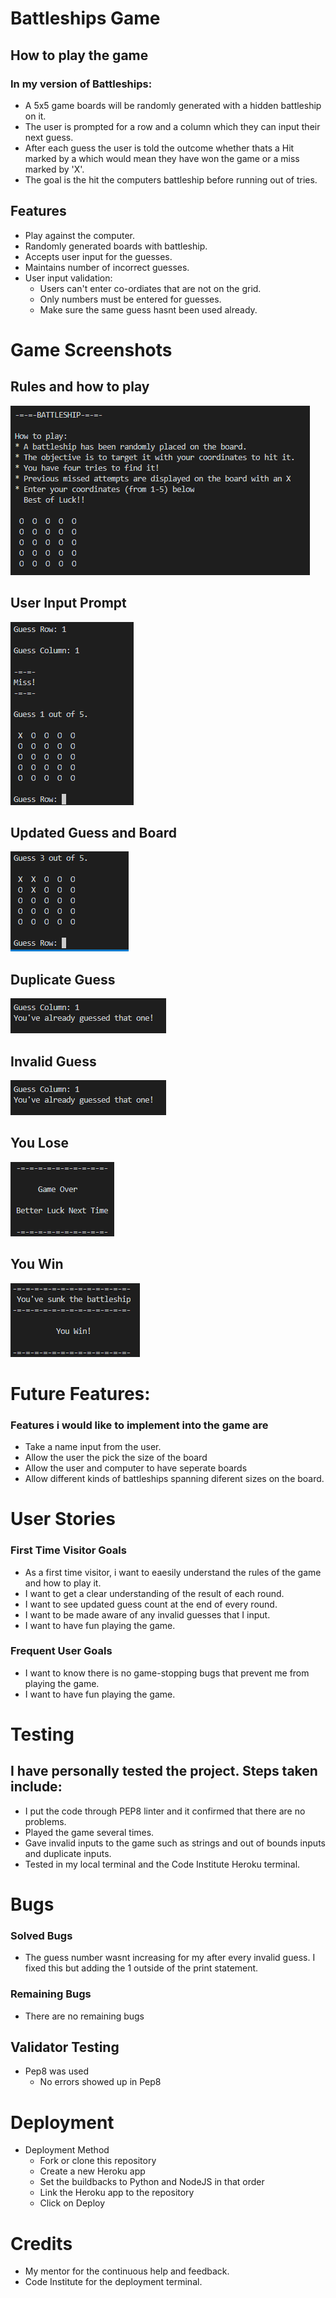 # Battleships Game

## How to play the game
### In my version of Battleships:
- A 5x5 game boards will be randomly generated with a hidden battleship on it.
- The user is prompted for a row and a column which they can input their next guess.
- After each guess the user is told the outcome whether thats a Hit marked by a which would mean they have won the game or a miss marked by 'X'. 
- The goal is the hit the computers battleship before running out of tries.

## Features
- Play against the computer.
- Randomly generated boards with battleship.
- Accepts user input for the guesses.
- Maintains number of incorrect guesses.
- User input validation:
    - Users can't enter co-ordiates that are not on the grid.
    - Only numbers must be entered for guesses.
    - Make sure the same guess hasnt been used already.

# Game Screenshots
## Rules and how to play
![Rules](assets/images/rules.png)

## User Input Prompt
![User_Input](assets/images/user_input.png)

## Updated Guess and Board
![Updated_Board](assets/images/updated_guess_and_board.png)

## Duplicate Guess
![Duplicate_guess](assets/images/duplicate_guess.png)

## Invalid Guess
![Invalid_guess](assets/images/duplicate_guess.png)

## You Lose
![Game_Over](assets/images/game_over.png)

## You Win
![You Win](assets/images/you_win.png)


# Future Features:
### Features i would like to implement into the game are
- Take a name input from the user.
- Allow the user the pick the size of the board
- Allow the user and computer to have seperate boards
- Allow different kinds of battleships spanning diferent sizes on the board.

# User Stories
### First Time Visitor Goals
- As a first time visitor, i want to eaesily understand the rules of the game and how to play it.
- I want to get a clear understanding of the result of each round.
- I want to see updated guess count at the end of every round.
- I want to be made aware of any invalid guesses that I input.
- I want to have fun playing the game.

### Frequent User Goals
- I want to know there is no game-stopping bugs that prevent me from playing the game.
- I want to have fun playing the game.

# Testing
## I have personally tested the project. Steps taken include:
- I put the code through PEP8 linter and it confirmed that there are no problems.
- Played the game several times.
- Gave invalid inputs to the game such as strings and out of bounds inputs and duplicate inputs.
- Tested in my local terminal and the Code Institute Heroku terminal.

# Bugs
### Solved Bugs
- The guess number wasnt increasing for my after every invalid guess. I fixed this but adding the 1 outside of the print statement.
### Remaining Bugs
- There are no remaining bugs

## Validator Testing
- Pep8 was used
    - No errors showed up in Pep8

# Deployment 
- Deployment Method
    - Fork or clone this repository
    - Create a new Heroku app
    - Set the buildbacks to Python and NodeJS in that order
    - Link the Heroku app to the repository
    - Click on Deploy

# Credits
- My mentor for the continuous help and feedback.
- Code Institute for the deployment terminal.

